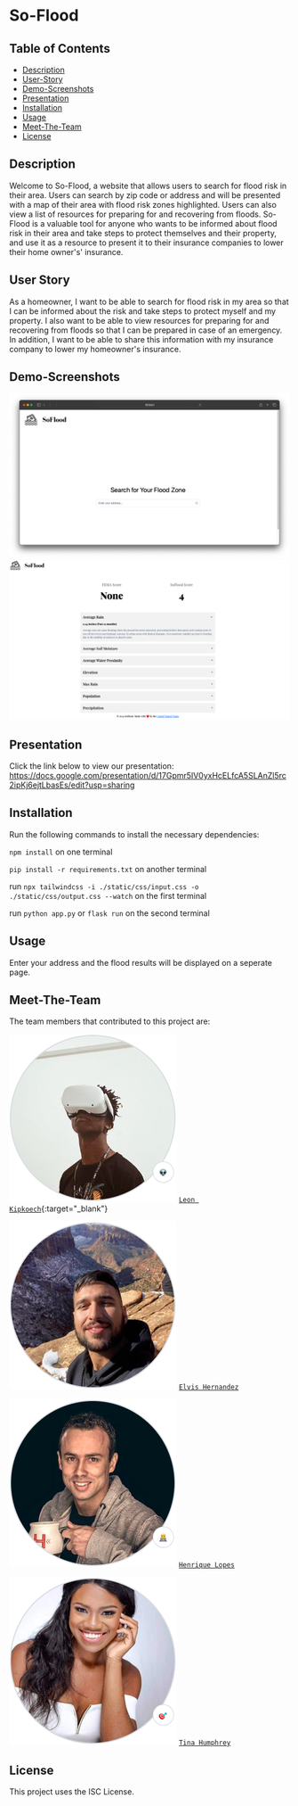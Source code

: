 # So-Flood 

## Table of Contents
 * [Description](#Description)
 * [User-Story](#User-Story)
 * [Demo-Screenshots](#Demo-Screenshots)
 * [Presentation](#Presentation)
 * [Installation](#Installation)
 * [Usage](#Usage)
 * [Meet-The-Team](#Meet-The-Team)
 * [License](#License)

## Description

Welcome to So-Flood, a website that allows users to search for flood risk in their area. Users can search by zip code or address and will be presented with a map of their area with flood risk zones highlighted.  Users can also view a list of resources for preparing for and recovering from floods. So-Flood is a valuable tool for anyone who wants to be informed about flood risk in their area and take steps to protect themselves and their property, and use it as a resource to present it to their insurance companies to lower their home owner's' insurance. 

## User Story
As a homeowner, I want to be able to search for flood risk in my area so that I can be informed about the risk and take steps to protect myself and my property. I also want to be able to view resources for preparing for and recovering from floods so that I can be prepared in case of an emergency. In addition, I want to be able to share this information with my insurance company to lower my homeowner's insurance.

## Demo-Screenshots
![](./static/images/home.png)
![](./static/images/results.png)

## Presentation
Click the link below to view our presentation:
https://docs.google.com/presentation/d/17Gpmr5IV0yxHcELfcA5SLAnZl5rc2ipKj6ejtLbasEs/edit?usp=sharing

## Installation
Run the following commands to install the necessary dependencies:

`npm install` on one terminal

`pip install -r requirements.txt` on another terminal

run `npx tailwindcss -i ./static/css/input.css -o ./static/css/output.css --watch` on the first terminal 

run `python app.py` or `flask run` on the second terminal

## Usage
Enter your address and the flood results will be displayed on a seperate page.

## Meet-The-Team
The team members that contributed to this project are: 

![Leon Kipkoech](./static/images/Leon.png) [`Leon Kipkoech`](https://github.com/leonkoech){:target="_blank"}

![Elvis Hernandez](./static/images/Elvis.png) [`Elvis Hernandez`](https://github.com/ElvisHernandez)

![Henrique Lopes](./static/images/Henrique.png) [`Henrique Lopes`](https://github.com/hcmlopes)

![Tina Humphrey](./static/images/Tina.png) [`Tina Humphrey`](https://github.com/humphreyt12)


## License 
This project uses the ISC License.